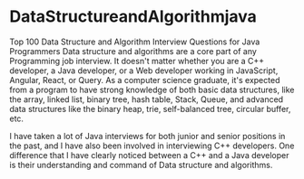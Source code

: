 # DataStructureandAlgorithmjava
Top 100 Data Structure and Algorithm Interview Questions for Java Programmers
Data structure and algorithms are a core part of any Programming job interview. It doesn't matter whether you are a C++ developer, a Java developer, or a Web developer working in JavaScript, Angular, React, or Query. As a computer science graduate, it's expected from a program to have strong knowledge of both basic data structures, like the array, linked list, binary tree, hash table, Stack, Queue, and advanced data structures like the binary heap, trie, self-balanced tree, circular buffer, etc.

I have taken a lot of Java interviews for both junior and senior positions in the past, and I have also been involved in interviewing C++ developers. One difference that I have clearly noticed between a C++ and a Java developer is their understanding and command of Data structure and algorithms.
    
  
  

